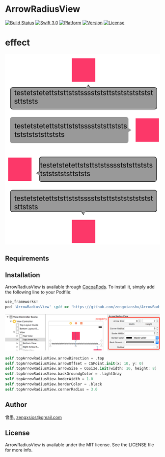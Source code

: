 # ArrowRadiusView

[![Build Status](https://img.shields.io/travis/zengxianshu/ArrowRadiusView.svg?branch=master)](https://github.com/zengxianshu/ArrowRadiusView)
[![Swift 3.0](https://img.shields.io/badge/Swift-3.0-orange.svg?style=flat)](https://github.com/zengxianshu/ArrowRadiusView)
[![Platform](https://img.shields.io/badge/Platforms-iOS-4BC51D.svg?style=flat)](https://developer.apple.com/swift/)
[![Version](https://img.shields.io/cocoapods/v/ArrowRadiusView.svg?style=flat)](https://github.com/zengxianshu/ArrowRadiusView)
[![License](https://img.shields.io/cocoapods/l/ArrowRadiusView.svg?style=flat)](https://github.com/zengxianshu/ArrowRadiusView)

# effect
![](testArrowRadiusView.png)

## Requirements

## Installation

ArrowRadiusView is available through [CocoaPods](http://cocoapods.org). To install
it, simply add the following line to your Podfile:
```ruby
use_frameworks!
pod 'ArrowRadiusView' :git => 'https://github.com/zengxianshu/ArrowRadiusView.git'
```
![](Example.png)
```swift
self.topArrowRadiusView.arrowDirection = .top
self.topArrowRadiusView.arrowOffset = CGPoint.init(x: 10, y: 0)
self.topArrowRadiusView.arrowSize = CGSize.init(width: 10, height: 8)
self.topArrowRadiusView.backGroundgColor = .lightGray
self.topArrowRadiusView.boderWidth = 1.0
self.topArrowRadiusView.borderColor = .black
self.topArrowRadiusView.cornerRadius = 3.0
```

## Author

曾墨, zengxsios@gmail.com

## License

ArrowRadiusView is available under the MIT license. See the LICENSE file for more info.
